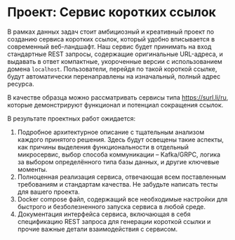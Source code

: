 # Проект: Сервис коротких ссылок

В рамках данных задач стоит амбициозный и креативный проект по созданию сервиса коротких ссылок, который удобно вписывается в современный веб-ландшафт. Наш сервис будет принимать на вход стандартные REST запросы, содержащие оригинальные URL-адреса, и выдавать в ответ компактные, укороченные версии с использованием домена `localhost`. Пользователи, перейдя по такой короткой ссылке, будут автоматически перенаправлены на изначальный, полный адрес ресурса.

В качестве образца можно рассматривать сервисы типа https://surl.li/ru, которые демонстрируют функционал и потенциал сокращения ссылок.

В результате проектных работ ожидается:
1. Подробное архитектурное описание с тщательным анализом каждого принятого решения. Здесь будут освещены такие аспекты, как причины выделения функциональности в отдельный микросервис, выбор способа коммуникации – Kafka/GRPC, логика за выбором определённого типа базы данных, и другие ключевые моменты.
2. Полноценная реализация сервиса, отвечающая всем поставленным требованиям и стандартам качества. Не забудьте написать тесты для вашего проекта.
3. Docker compose файл, содержащий все необходимые настройки для быстрого и безболезненного запуска сервиса в любой среде.
4. Документация интерфейса сервиса, включающая в себя спецификацию REST запроса для генерации короткой ссылки и прочие важные детали взаимодействия с сервисом.
